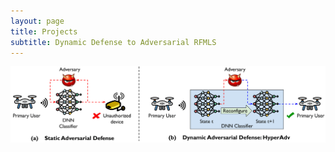 ```yaml
---
layout: page
title: Projects
subtitle: Dynamic Defense to Adversarial RFMLS
---
```


![image](/assets/img/DynamicDefense-3-1.png)